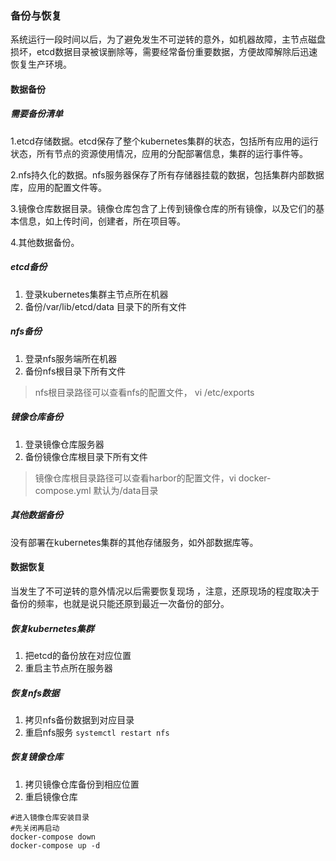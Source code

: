 ### 备份与恢复

系统运行一段时间以后，为了避免发生不可逆转的意外，如机器故障，主节点磁盘损坏，etcd数据目录被误删除等，需要经常备份重要数据，方便故障解除后迅速恢复生产环境。

#### 数据备份

##### 需要备份清单

1.etcd存储数据。etcd保存了整个kubernetes集群的状态，包括所有应用的运行状态，所有节点的资源使用情况，应用的分配部署信息，集群的运行事件等。

2.nfs持久化的数据。nfs服务器保存了所有存储器挂载的数据，包括集群内部数据库，应用的配置文件等。

3.镜像仓库数据目录。镜像仓库包含了上传到镜像仓库的所有镜像，以及它们的基本信息，如上传时间，创建者，所在项目等。

4.其他数据备份。

##### etcd备份

1. 登录kubernetes集群主节点所在机器
2. 备份/var/lib/etcd/data 目录下的所有文件

##### nfs备份

1. 登录nfs服务端所在机器
2. 备份nfs根目录下所有文件

> nfs根目录路径可以查看nfs的配置文件， vi /etc/exports

##### 镜像仓库备份

1. 登录镜像仓库服务器
2. 备份镜像仓库根目录下所有文件

> 镜像仓库根目录路径可以查看harbor的配置文件，vi docker-compose.yml 默认为/data目录

##### 其他数据备份

没有部署在kubernetes集群的其他存储服务，如外部数据库等。

#### 数据恢复

当发生了不可逆转的意外情况以后需要恢复现场 ，注意，还原现场的程度取决于备份的频率，也就是说只能还原到最近一次备份的部分。

##### 恢复kubernetes集群

1. 把etcd的备份放在对应位置
2. 重启主节点所在服务器

##### 恢复nfs数据

1. 拷贝nfs备份数据到对应目录
2. 重启nfs服务 `systemctl restart nfs`

##### 恢复镜像仓库

1. 拷贝镜像仓库备份到相应位置
2. 重启镜像仓库 

```
#进入镜像仓库安装目录
#先关闭再启动
docker-compose down
docker-compose up -d
```



